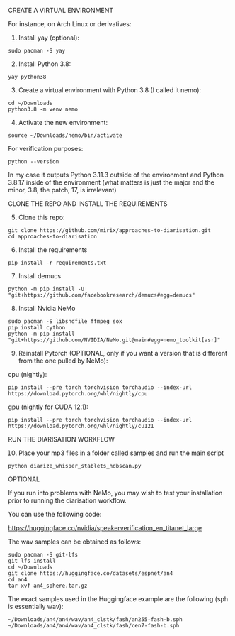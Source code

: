 CREATE A VIRTUAL ENVIRONMENT

For instance, on Arch Linux or derivatives:

1. Install yay (optional):

```
sudo pacman -S yay
```

2. Install Python 3.8:

```
yay python38
```

3. Create a virtual environment with Python 3.8 (I called it nemo):

```
cd ~/Downloads
python3.8 -m venv nemo
```

4. Activate the new environment:

```
source ~/Downloads/nemo/bin/activate
```

For verification purposes:

```
python --version
```

In my case it outputs Python 3.11.3 outside of the environment and Python 3.8.17 inside of the environment (what matters is just the major and the minor, 3.8, the patch, 17, is irrelevant)

CLONE THE REPO AND INSTALL THE REQUIREMENTS

5. Clone this repo:

```
git clone https://github.com/mirix/approaches-to-diarisation.git
cd approaches-to-diarisation
```

6. Install the requirements

```
pip install -r requirements.txt
```

7. Install demucs

```
python -m pip install -U "git+https://github.com/facebookresearch/demucs#egg=demucs"
```

8. Install Nvidia NeMo

```
sudo pacman -S libsndfile ffmpeg sox
pip install cython
python -m pip install "git+https://github.com/NVIDIA/NeMo.git@main#egg=nemo_toolkit[asr]"
```

9. Reinstall Pytorch (OPTIONAL, only if you want a version that is different from the one pulled by NeMo):

cpu (nightly):

```
pip install --pre torch torchvision torchaudio --index-url https://download.pytorch.org/whl/nightly/cpu
```

gpu (nightly for CUDA 12.1):

```
pip install --pre torch torchvision torchaudio --index-url https://download.pytorch.org/whl/nightly/cu121
```

RUN THE DIARISATION WORKFLOW

10. Place your mp3 files in a folder called samples and run the main script

```
python diarize_whisper_stablets_hdbscan.py
```


OPTIONAL

If you run into problems with NeMo, you may wish to test your installation prior to running the diarisation workflow.

You can use the following code:

https://huggingface.co/nvidia/speakerverification_en_titanet_large

The wav samples can be obtained as follows:

```
sudo pacman -S git-lfs
git lfs install
cd ~/Downloads
git clone https://huggingface.co/datasets/espnet/an4
cd an4
tar xvf an4_sphere.tar.gz
```

The exact samples used in the Huggingface example are the following (sph is essentially wav):

```
~/Downloads/an4/an4/wav/an4_clstk/fash/an255-fash-b.sph
~/Downloads/an4/an4/wav/an4_clstk/fash/cen7-fash-b.sph
```






